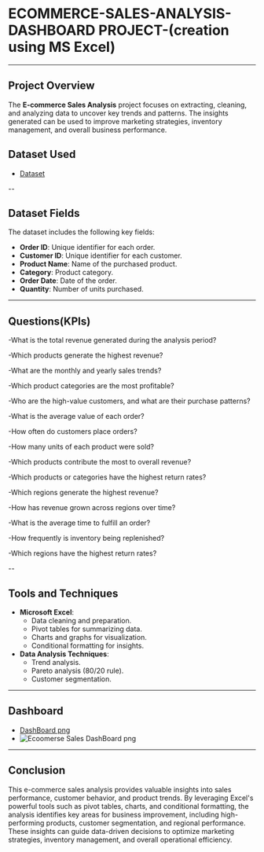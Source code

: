 # ECOMMERCE-SALES-ANALYSIS-DASHBOARD PROJECT-(creation using MS Excel)

---
## Project Overview

The **E-commerce Sales Analysis** project focuses on extracting, cleaning, and analyzing data to uncover key trends and patterns. The insights generated can be used to improve marketing strategies, inventory management, and overall business performance.

## Dataset Used
- <a href="https://github.com/arjun-chanda/ECOMMERCE-SALES-ANALYSIS-DASHBOARD-/blob/main/Ecommerse%20Sales%20Analysis%20Project.xlsx">Dataset</a>

--
## Dataset Fields

The dataset includes the following key fields:

- **Order ID**: Unique identifier for each order.
- **Customer ID**: Unique identifier for each customer.
- **Product Name**: Name of the purchased product.
- **Category**: Product category.
- **Order Date**: Date of the order.
- **Quantity**: Number of units purchased.
---
## Questions(KPIs)
-What is the total revenue generated during the analysis period?

-Which products generate the highest revenue?

-What are the monthly and yearly sales trends?

-Which product categories are the most profitable?

-Who are the high-value customers, and what are their purchase patterns?

-What is the average value of each order?

-How often do customers place orders?

-How many units of each product were sold?

-Which products contribute the most to overall revenue?

-Which products or categories have the highest return rates?

-Which regions generate the highest revenue?

-How has revenue grown across regions over time?

-What is the average time to fulfill an order?

-How frequently is inventory being replenished?

-Which regions have the highest return rates?

--
## Tools and Techniques
- **Microsoft Excel**:
  - Data cleaning and preparation.
  - Pivot tables for summarizing data.
  - Charts and graphs for visualization.
  - Conditional formatting for insights.
- **Data Analysis Techniques**:
  - Trend analysis.
  - Pareto analysis (80/20 rule).
  - Customer segmentation.
---

## Dashboard
- <a href="https://github.com/arjun-chanda/ECOMMERCE-SALES-ANALYSIS-DASHBOARD-/blob/main/Ecoomerse%20Sales%20DashBoard%20png.png">DashBoard png </a>
- ![Ecoomerse Sales DashBoard png](https://github.com/user-attachments/assets/da08fd8d-34ab-44be-8740-bca09f1c16bc)

---

## Conclusion

This e-commerce sales analysis provides valuable insights into sales performance, customer behavior, and product trends. By leveraging Excel's powerful tools such as pivot tables, charts, and conditional formatting, the analysis identifies key areas for business improvement, including high-performing products, customer segmentation, and regional performance. These insights can guide data-driven decisions to optimize marketing strategies, inventory management, and overall operational efficiency.




